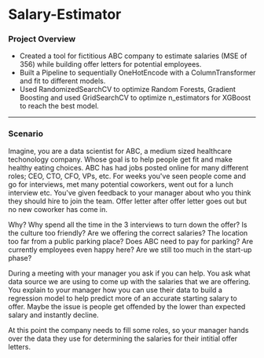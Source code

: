 # Salary-Estimator

### Project Overview
- Created a tool for fictitious ABC company to estimate salaries (MSE of 356) while building offer letters for potential employees.
- Built a Pipeline to sequentially OneHotEncode with a ColumnTransformer and fit to different models.
- Used RandomizedSearchCV to optimize Random Forests, Gradient Boosting and used GridSearchCV to optimize n_estimators for XGBoost to reach the best model.

---
### Scenario
Imagine, you are a data scientist for ABC, a medium sized healthcare techonology company. Whose goal is to help people get fit and make healthy eating choices. ABC has had jobs posted online for many different roles; CEO, CTO, CFO, VPs, etc. For weeks you've seen people come and go for interviews, met many potential coworkers, went out for a lunch interview etc. You've given feedback to your manager about who you think they should hire to join the team. Offer letter after offer letter goes out but no new coworker has come in.

Why? Why spend all the time in the 3 interviews to turn down the offer? Is the culture too friendly? Are we offering the correct salaries? The location too far from a public parking place? Does ABC need to pay for parking? Are currently employees even happy here? Are we still too much in the start-up phase?

During a meeting with your manager you ask if you can help. You ask what data source we are using to come up with the salaries that we are offering. You explain to your manager how you can use their data to build a regression model to help predict more of an accurate starting salary to offer. Maybe the issue is people get offended by the lower than expected salary and instantly decline.

At this point the company needs to fill some roles, so your manager hands over the data they use for determining the salaries for their intitial offer letters.

